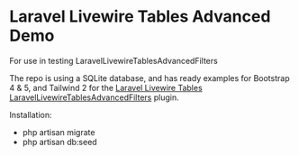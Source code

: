 # Laravel Livewire Tables Advanced Demo

For use in testing LaravelLivewireTablesAdvancedFilters 

The repo is using a SQLite database, and has ready examples for Bootstrap 4 & 5, and Tailwind 2 for the [Laravel Livewire Tables](https://github.com/rappasoft/laravel-livewire-tables) [LaravelLivewireTablesAdvancedFilters](https://github.com/LowerRockLabs/LaravelLivewireTablesAdvancedFilters) plugin.

Installation:

- php artisan migrate
- php artisan db:seed
